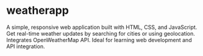 # weatherapp
A simple, responsive web application built with HTML, CSS, and JavaScript. Get real-time weather updates by searching for cities or using geolocation. Integrates OpenWeatherMap API. Ideal for learning web development and API integration.
